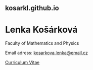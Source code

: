 ## kosarkl.github.io
# Lenka Košárková 
Faculty of Mathematics and Physics

Email adress: kosarkova.lenka@email.cz

[Curriculum Vitae](https://github.com/kosarkl/kosarkl.github.io/blob/main/Curriculum%20Vitae.pdf)
